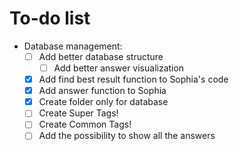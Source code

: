 # To-do list

- Database management:
    - [ ] Add better database structure
        - [ ] Add better answer visualization 
    - [X] Add find best result function to Sophia's code
    - [X] Add answer function to Sophia
    - [X] Create folder only for database
    - [ ] Create Super Tags!
    - [ ] Create Common Tags!
    - [ ] Add the possibility to show all the answers 
